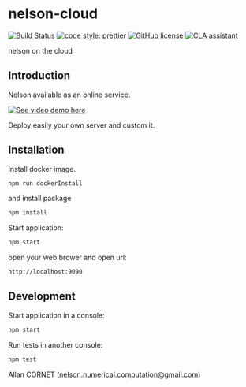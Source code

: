 
# nelson-cloud
[![Build Status](https://travis-ci.org/Nelson-numerical-software/nelson-cloud.svg?branch=master)](https://travis-ci.org/Nelson-numerical-software/nelson-cloud)
[![code style: prettier](https://img.shields.io/badge/code_style-prettier-ff69b4.svg?style=flat-square)](https://github.com/prettier/prettier)
[![GitHub license](https://img.shields.io/badge/license-GPL2-blue.svg)](https://github.com/Nelson-numerical-software/nelson-cloud/blob/master/COPYING.md)
[![CLA assistant](https://cla-assistant.io/readme/badge/Nelson-numerical-software/nelson-cloud)](https://cla-assistant.io/Nelson-numerical-software/nelson-cloud)

nelson on the cloud

## Introduction

 Nelson available as an online service.

[![See video demo here](http://img.youtube.com/vi/0FTcWsZx_04/0.jpg)](https://www.youtube.com/watch?v=0FTcWsZx_04)

 Deploy easily your own server and custom it. 

## Installation

Install docker image.

```bash
npm run dockerInstall
```

and install package

```bash
npm install
```

Start application:

```bash
npm start
```

open your web brower and open url:

```bash
http://localhost:9090
```

## Development

Start application in a console:

```bash
npm start
```

Run tests in another console:

```bash
npm test
```

Allan CORNET (nelson.numerical.computation@gmail.com)
